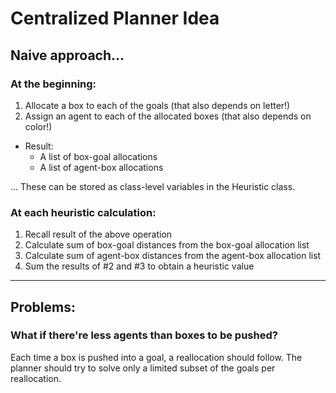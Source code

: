 # Centralized Planner Idea

## Naive approach...

### At the beginning:
1. Allocate a box to each of the goals (that also depends on letter!)
2. Assign an agent to each of the allocated boxes (that also depends on color!)
- Result: 
  - A list of box-goal allocations
  - A list of agent-box allocations

... These can be stored as class-level variables in the Heuristic class.

### At each heuristic calculation:
1. Recall result of the above operation
2. Calculate sum of box-goal distances from the box-goal allocation list
3. Calculate sum of agent-box distances from the agent-box allocation list
4. Sum the results of #2 and #3 to obtain a heuristic value
---
## Problems:

### What if there're less agents than boxes to be pushed?
Each time a box is pushed into a goal, a reallocation should follow. The planner should try to solve only a limited subset of the goals per reallocation.
